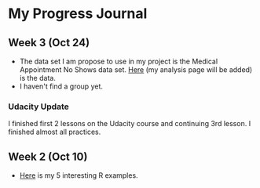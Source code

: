 # My Progress Journal

## Week 3 (Oct 24)

+ The data set I am propose to use in my project is the Medical Appointment No Shows data set. [Here](https://www.kaggle.com/joniarroba/noshowappointments/version/5) (my analysis page will be added) is the data.
+ I haven't find a group yet.

### Udacity Update 
I finished first 2 lessons on the Udacity course and continuing 3rd lesson. I finished almost all practices. 

## Week 2 (Oct 10)

+ [Here](files/HW1_recepdurdu.html) is my 5 interesting R examples. 
